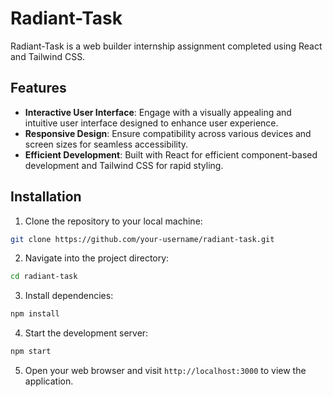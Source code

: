 # Radiant-Task

Radiant-Task is a web builder internship assignment completed using React and Tailwind CSS.

## Features

- **Interactive User Interface**: Engage with a visually appealing and intuitive user interface designed to enhance user experience.
- **Responsive Design**: Ensure compatibility across various devices and screen sizes for seamless accessibility.
- **Efficient Development**: Built with React for efficient component-based development and Tailwind CSS for rapid styling.

## Installation

1. Clone the repository to your local machine:

```bash
git clone https://github.com/your-username/radiant-task.git
```

2. Navigate into the project directory:

```bash
cd radiant-task
```

3. Install dependencies:

```bash
npm install
```

4. Start the development server:

```bash
npm start
```

5. Open your web browser and visit `http://localhost:3000` to view the application.

